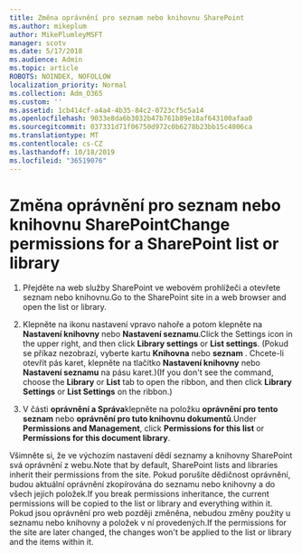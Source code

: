 ```yaml
---
title: Změna oprávnění pro seznam nebo knihovnu SharePoint
ms.author: mikeplum
author: MikePlumleyMSFT
manager: scotv
ms.date: 5/17/2018
ms.audience: Admin
ms.topic: article
ROBOTS: NOINDEX, NOFOLLOW
localization_priority: Normal
ms.collection: Adm_O365
ms.custom: ''
ms.assetid: 1cb414cf-a4a4-4b35-84c2-0723cf5c5a14
ms.openlocfilehash: 9033e8da6b3032b47b761b89e18af643100afaa0
ms.sourcegitcommit: 037331d71f06750d972c0b6278b23bb15c4806ca
ms.translationtype: MT
ms.contentlocale: cs-CZ
ms.lasthandoff: 10/18/2019
ms.locfileid: "36519076"
---
```

# <a name="change-permissions-for-a-sharepoint-list-or-library"></a><span data-ttu-id="16cf1-102">Změna oprávnění pro seznam nebo knihovnu SharePoint</span><span class="sxs-lookup"><span data-stu-id="16cf1-102">Change permissions for a SharePoint list or library</span></span>

1. <span data-ttu-id="16cf1-103">Přejděte na web služby SharePoint ve webovém prohlížeči a otevřete seznam nebo knihovnu.</span><span class="sxs-lookup"><span data-stu-id="16cf1-103">Go to the SharePoint site in a web browser and open the list or library.</span></span>
    
2. <span data-ttu-id="16cf1-104">Klepněte na ikonu nastavení vpravo nahoře a potom klepněte na **Nastavení knihovny** nebo **Nastavení seznamu**.</span><span class="sxs-lookup"><span data-stu-id="16cf1-104">Click the Settings icon in the upper right, and then click **Library settings** or **List settings**.</span></span> <span data-ttu-id="16cf1-105">(Pokud se příkaz nezobrazí, vyberte kartu **Knihovna** nebo **seznam** . Chcete-li otevřít pás karet, klepněte na tlačítko **Nastavení knihovny** nebo **Nastavení seznamu** na pásu karet.)</span><span class="sxs-lookup"><span data-stu-id="16cf1-105">(If you don't see the command, choose the **Library** or **List** tab to open the ribbon, and then click **Library Settings** or **List Settings** on the ribbon.)</span></span> 
    
3. <span data-ttu-id="16cf1-106">V části **oprávnění a Správa**klepněte na položku **oprávnění pro tento seznam** nebo **oprávnění pro tuto knihovnu dokumentů**.</span><span class="sxs-lookup"><span data-stu-id="16cf1-106">Under **Permissions and Management**, click **Permissions for this list** or **Permissions for this document library**.</span></span>
    
<span data-ttu-id="16cf1-107">Všimněte si, že ve výchozím nastavení dědí seznamy a knihovny SharePoint svá oprávnění z webu.</span><span class="sxs-lookup"><span data-stu-id="16cf1-107">Note that by default, SharePoint lists and libraries inherit their permissions from the site.</span></span> <span data-ttu-id="16cf1-108">Pokud porušíte dědičnost oprávnění, budou aktuální oprávnění zkopírována do seznamu nebo knihovny a do všech jejích položek.</span><span class="sxs-lookup"><span data-stu-id="16cf1-108">If you break permissions inheritance, the current permissions will be copied to the list or library and everything within it.</span></span> <span data-ttu-id="16cf1-109">Pokud jsou oprávnění pro web později změněna, nebudou změny použity u seznamu nebo knihovny a položek v ní provedených.</span><span class="sxs-lookup"><span data-stu-id="16cf1-109">If the permissions for the site are later changed, the changes won't be applied to the list or library and the items within it.</span></span>
  

